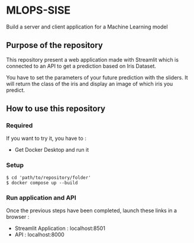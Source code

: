 # MLOPS-SISE
Build a server and client application for a Machine Learning model

## Purpose of the repository

This repository present a web application made with Streamlit which is connected to an API to get a prediction based on Iris Dataset.

You have to set the parameters of your future prediction with the sliders. 
It will return the class of the iris and display an image of which iris you predict.

## How to use this repository

### Required

If you want to try it, you have to :

* Get Docker Desktop and run it

### Setup 

```
$ cd 'path/to/repository/folder'
$ docker compose up --build
```

### Run application and API

Once the previous steps have been completed, launch these links in a browser : 

* Streamlit Application : localhost:8501
* API : localhost:8000
